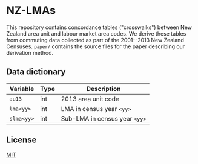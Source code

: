 # NZ-LMAs

This repository contains concordance tables ("crosswalks") between New Zealand area unit and labour market area codes.
We derive these tables from commuting data collected as part of the 2001--2013 New Zealand Censuses.
`paper/` contains the source files for the paper describing our derivation method.

## Data dictionary

Variable | Type | Description
--- | --- | ---
`au13` | int | 2013 area unit code
`lma<yy>` | int | LMA in census year `<yy>`
`slma<yy>` | int | Sub-LMA in census year `<yy>`

## License

[MIT](LICENSE)
